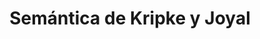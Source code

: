 ---
layout: page
title: Semántica de Kripke y Joyal
description: >
  Definición del concepto de topos
hide_description: true
sitemap: false
---